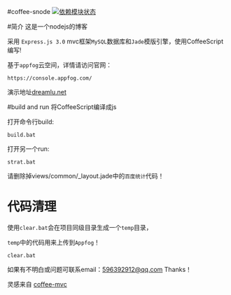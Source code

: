#coffee-snode [![依赖模块状态](http://david-dm.org/ChunMengLu/coffee-snode.png)](http://david-dm.org/ChunMengLu/coffee-snode)

#简介
这是一个nodejs的博客

采用 `Express.js 3.0` mvc框架`MySQL`数据库和`Jade`模版引擎，使用CoffeeScript编写!

基于`appfog`云空间，详情请访问官网：
```
https://console.appfog.com/
```
演示地址[dreamlu.net](http://www.dreamlu.net/)

#build and run
将CoffeeScript编译成js

打开命令行build: 
```
build.bat
```

打开另一个run:

```
strat.bat
```

请删除掉views/common/_layout.jade中的`百度统计`代码！

# 代码清理
使用`clear.bat`会在项目同级目录生成一个`temp`目录，

`temp`中的代码用来上传到`Appfog`！
```
clear.bat
```

如果有不明白或问题可联系email：596392912@qq.com Thanks！

灵感来自 [coffee-mvc](https://github.com/xizhang/coffee-mvc)
